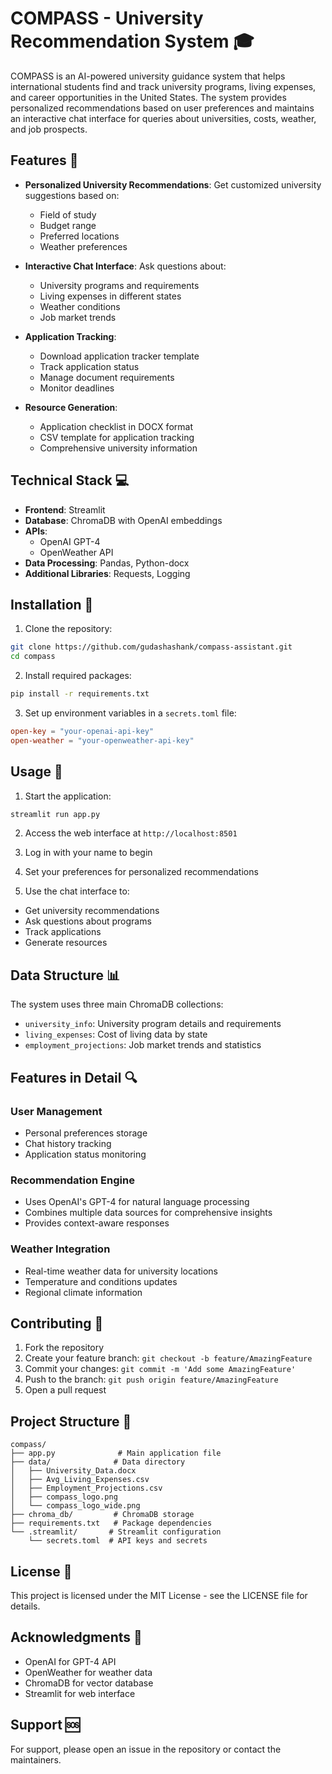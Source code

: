# COMPASS - University Recommendation System 🎓

COMPASS is an AI-powered university guidance system that helps international students find and track university programs, living expenses, and career opportunities in the United States. The system provides personalized recommendations based on user preferences and maintains an interactive chat interface for queries about universities, costs, weather, and job prospects.

## Features 🌟

- **Personalized University Recommendations**: Get customized university suggestions based on:
  - Field of study
  - Budget range
  - Preferred locations
  - Weather preferences

- **Interactive Chat Interface**: Ask questions about:
  - University programs and requirements
  - Living expenses in different states
  - Weather conditions
  - Job market trends

- **Application Tracking**:
  - Download application tracker template
  - Track application status
  - Manage document requirements
  - Monitor deadlines

- **Resource Generation**:
  - Application checklist in DOCX format
  - CSV template for application tracking
  - Comprehensive university information

## Technical Stack 💻

- **Frontend**: Streamlit
- **Database**: ChromaDB with OpenAI embeddings
- **APIs**:
  - OpenAI GPT-4
  - OpenWeather API
- **Data Processing**: Pandas, Python-docx
- **Additional Libraries**: Requests, Logging

## Installation 🔧

1. Clone the repository:
```bash
git clone https://github.com/gudashashank/compass-assistant.git
cd compass
```

2. Install required packages:
```bash
pip install -r requirements.txt
```

3. Set up environment variables in a `secrets.toml` file:
```toml
open-key = "your-openai-api-key"
open-weather = "your-openweather-api-key"
```

## Usage 🚀

1. Start the application:
```bash
streamlit run app.py
```

2. Access the web interface at `http://localhost:8501`

3. Log in with your name to begin

4. Set your preferences for personalized recommendations

5. Use the chat interface to:
- Get university recommendations
- Ask questions about programs
- Track applications
- Generate resources

## Data Structure 📊

The system uses three main ChromaDB collections:
- `university_info`: University program details and requirements
- `living_expenses`: Cost of living data by state
- `employment_projections`: Job market trends and statistics

## Features in Detail 🔍

### User Management
- Personal preferences storage
- Chat history tracking
- Application status monitoring

### Recommendation Engine
- Uses OpenAI's GPT-4 for natural language processing
- Combines multiple data sources for comprehensive insights
- Provides context-aware responses

### Weather Integration
- Real-time weather data for university locations
- Temperature and conditions updates
- Regional climate information

## Contributing 🤝

1. Fork the repository
2. Create your feature branch: `git checkout -b feature/AmazingFeature`
3. Commit your changes: `git commit -m 'Add some AmazingFeature'`
4. Push to the branch: `git push origin feature/AmazingFeature`
5. Open a pull request

## Project Structure 📁

```
compass/
├── app.py              # Main application file
├── data/              # Data directory
│   ├── University_Data.docx
│   ├── Avg_Living_Expenses.csv
│   ├── Employment_Projections.csv
│   ├── compass_logo.png
│   └── compass_logo_wide.png
├── chroma_db/         # ChromaDB storage
├── requirements.txt   # Package dependencies
└── .streamlit/       # Streamlit configuration
    └── secrets.toml  # API keys and secrets
```

## License 📄

This project is licensed under the MIT License - see the LICENSE file for details.

## Acknowledgments 🙏

- OpenAI for GPT-4 API
- OpenWeather for weather data
- ChromaDB for vector database
- Streamlit for web interface

## Support 🆘

For support, please open an issue in the repository or contact the maintainers.
